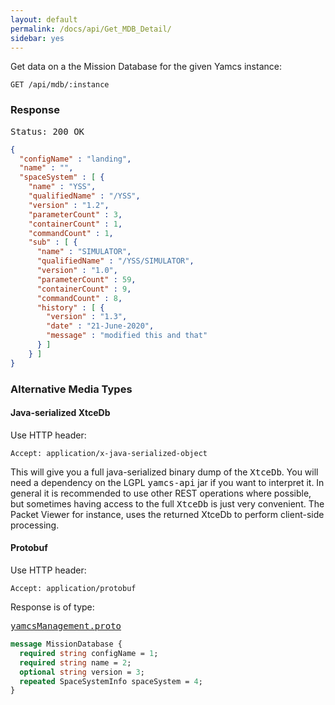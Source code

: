 ```yaml
---
layout: default
permalink: /docs/api/Get_MDB_Detail/
sidebar: yes
---
```


Get data on a the Mission Database for the given Yamcs instance:

    GET /api/mdb/:instance


### Response

<pre class="header">Status: 200 OK</pre>
```json
{
  "configName" : "landing",
  "name" : "",
  "spaceSystem" : [ {
    "name" : "YSS",
    "qualifiedName" : "/YSS",
    "version" : "1.2",
    "parameterCount" : 3,
    "containerCount" : 1,
    "commandCount" : 1,
    "sub" : [ {
      "name" : "SIMULATOR",
      "qualifiedName" : "/YSS/SIMULATOR",
      "version" : "1.0",
      "parameterCount" : 59,
      "containerCount" : 9,
      "commandCount" : 8,
      "history" : [ {
        "version" : "1.3",
        "date" : "21-June-2020",
        "message" : "modified this and that"
      } ]
    } ]
}
```

### Alternative Media Types

#### Java-serialized XtceDb

Use HTTP header:

    Accept: application/x-java-serialized-object
    
This will give you a full java-serialized binary dump of the <tt>XtceDb</tt>. You will need a dependency on the LGPL <tt>yamcs-api</tt> jar if you want to interpret it. In general it is recommended to use other REST operations where possible, but sometimes having access to the full <tt>XtceDb</tt> is just very convenient. The Packet Viewer for instance, uses the returned XtceDb to perform client-side processing. 

#### Protobuf

Use HTTP header:

    Accept: application/protobuf
    
Response is of type:

<pre class="r header"><a href="/docs/api/yamcsManagement.proto/">yamcsManagement.proto</a></pre>
```proto
message MissionDatabase {
  required string configName = 1;
  required string name = 2;
  optional string version = 3;
  repeated SpaceSystemInfo spaceSystem = 4;
}
```

